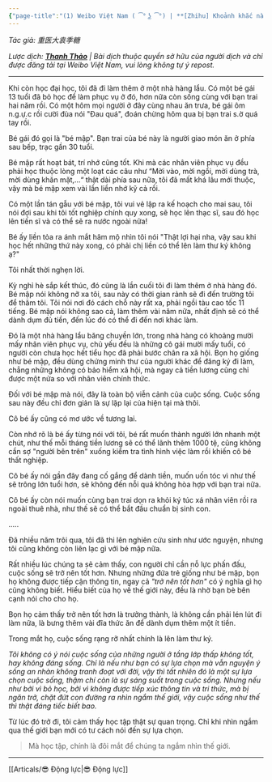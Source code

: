 ```yaml
---
{"page-title":"(1) Weibo Việt Nam ( ͡° ͜ʖ ͡°) | **[Zhihu] Khoảnh khắc nào khiến bạn đột nhiên cảm thấy việc học tập thật sự có ích | Facebook","url":"https://www.facebook.com/groups/weibovn/posts/1463042507893786/","dg-publish":true,"dg-hide":true,"author":"重医大袁季糖, Thanh Thảo (dịch)","type":"bài viết","tags":["motivation","weibo","translated","articles"],"permalink":"/articals/chua-phan-loai/khoanh-khac-nao-khien-ban-dot-nhien-cam-thay-viec-hoc-tap-that-su-co-ich/","hide":true,"dgPassFrontmatter":true}
---
```



*Tác giả: 重医大袁季糖*

*Lược dịch: **[Thanh Thảo](https://www.facebook.com/groups/weibovn/posts/1463042507893786/)** | Bài dịch thuộc quyền sở hữu của người dịch và chỉ được đăng tải tại Weibo Việt Nam, vui lòng không tự ý repost.*

----

Khi còn học đại học, tôi đã đi làm thêm ở một nhà hàng lẩu. Có một bé gái 13 tuổi đã bỏ học để làm phục vụ ở đó, hơn nữa còn sống cùng với bạn trai hai năm rồi. Có một hôm mọi người ở đây cùng nhau ăn trưa, bé gái ôm n.g.ự.c rồi cười đùa nói "Đau quá", đoán chừng hôm qua bị bạn trai s.ờ quá tay rồi.

Bé gái đó gọi là "bé mập". Bạn trai của bé này là người giao món ăn ở phía sau bếp, trạc gần 30 tuổi.

Bé mập rất hoạt bát, trí nhớ cũng tốt. Khi mà các nhân viên phục vụ đều phải học thuộc lòng một loạt các câu như “Mời vào, mời ngồi, mời dùng trà, mời dùng khăn mặt,…“ thật dài phía sau nữa, tôi đã mất khá lâu mới thuộc, vậy mà bé mập xem vài lần liền nhớ kỹ cả rồi.

Có một lần tán gẫu với bé mập, tôi vui vẻ lập ra kế hoạch cho mai sau, tôi nói đợi sau khi tôi tốt nghiệp chính quy xong, sẽ học lên thạc sĩ, sau đó học lên tiến sĩ và có thể sẽ ra nước ngoài nữa!

Bé ấy liền tỏa ra ánh mắt hâm mộ nhìn tôi nói "Thật lợi hại nha, vậy sau khi học hết những thứ này xong, có phải chị liền có thể lên làm thư ký không ạ?"

Tôi nhất thời nghẹn lời.

Kỳ nghỉ hè sắp kết thúc, đó cũng là lần cuối tôi đi làm thêm ở nhà hàng đó. Bé mập nói không nỡ xa tôi, sau này có thời gian rảnh sẽ đi đến trường tôi để thăm tôi. Tôi nói nơi đó cách chỗ này rất xa, phải ngồi tàu cao tốc 11 tiếng. Bé mập nói không sao cả, làm thêm vài năm nữa, nhất định sẽ có thể dành dụm đủ tiền, đến lúc đó có thể đi đến nơi khác làm.

Đó là một nhà hàng lẩu băng chuyền lớn, trong nhà hàng có khoảng mười mấy nhân viên phục vụ, chủ yếu đều là những cô gái mười mấy tuổi, có người còn chưa học hết tiểu học đã phải bước chân ra xã hội. Bọn họ giống như bé mập, đều dùng chứng minh thư của người khác để đăng ký đi làm, chẳng những không có bảo hiểm xã hội, mà ngay cả tiền lương cũng chỉ được một nửa so với nhân viên chính thức.

Đối với bé mập mà nói, đây là toàn bộ viễn cảnh của cuộc sống. Cuộc sống sau này đều chỉ đơn giản là sự lặp lại của hiện tại mà thôi.

Cô bé ấy cũng có mơ ước về tương lai.

Còn nhớ rõ là bé ấy từng nói với tôi, bé rất muốn thành người lớn nhanh một chút, như thế mỗi tháng tiền lương sẽ có thể lãnh thêm 1000 tệ, cũng không cần sợ "người bên trên" xuống kiểm tra tình hình việc làm rồi khiến cô bé thất nghiệp.

Cô bé ấy nói gần đây đang cố gắng để dành tiền, muốn uốn tóc vì như thế sẽ trông lớn tuổi hơn, sẽ không đến nỗi quá không hòa hợp với bạn trai nữa.

Cô bé ấy còn nói muốn cùng bạn trai dọn ra khỏi ký túc xá nhân viên rồi ra ngoài thuê nhà, như thế sẽ có thể bắt đầu chuẩn bị sinh con.

.....

Đã nhiều năm trôi qua, tôi đã thi lên nghiên cứu sinh như ước nguyện, nhưng tôi cũng không còn liên lạc gì với bé mập nữa.

Rất nhiều lúc chúng ta sẽ cảm thấy, con người chỉ cần nỗ lực phấn đấu, cuộc sống sẽ trở nên tốt hơn. Nhưng những đứa trẻ giống như bé mập, bọn họ không được tiếp cận thông tin, ngay cả *"trở nên tốt hơn"* có ý nghĩa gì họ cũng không biết. Hiểu biết của họ về thế giới này, đều là nhờ bạn bè bên cạnh nói cho cho họ.

Bọn họ cảm thấy trở nên tốt hơn là trưởng thành, là không cần phải lén lút đi làm nữa, là bưng thêm vài đĩa thức ăn để dành dụm thêm một ít tiền.

Trong mắt họ, cuộc sống rạng rỡ nhất chính là lên làm thư ký.

*Tôi không có ý nói cuộc sống của những người ở tầng lớp thấp không tốt, hay không đáng sống. Chỉ là nếu như bạn có sự lựa chọn mà vẫn nguyện ý sống an nhàn không tranh đoạt với đời, vậy thì tất nhiên đó là một sự lựa chọn cuộc sống, thậm chí còn là sự sáng suốt trong cuộc sống. Nhưng nếu như bởi vì bỏ học, bởi vì không được tiếp xúc thông tin và tri thức, mà bị ngăn trở, chặt đứt con đường ra nhìn ngắm thế giới, vậy cuộc sống như thế thì thật đáng tiếc biết bao.*

Từ lúc đó trở đi, tôi cảm thấy học tập thật sự quan trọng. Chỉ khi nhìn ngắm qua thế giới bạn mới có tư cách nói đến sự lựa chọn.

> Mà học tập, chính là đôi mắt để chúng ta ngắm nhìn thế giới.

---
[[Articals/😎 Động lực\|😎 Động lực]]